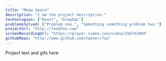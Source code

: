 ```yaml
---
title: "Meow Space"
description: "I am the project description."
technologies: ["React", "GraphQL"]
problemsSolved: ["Problem one.", "Something something problem two."]
projectUrl: "http://foo@foo.com"
screenRecordingUrl: "https://player.vimeo.com/video/316741004"
githubRepo: "http://www.github.com/tanner/foo"
---
```


Project text and gifs here
